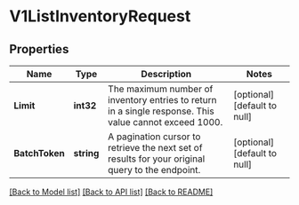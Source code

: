 # V1ListInventoryRequest

## Properties
Name | Type | Description | Notes
------------ | ------------- | ------------- | -------------
**Limit** | **int32** | The maximum number of inventory entries to return in a single response. This value cannot exceed 1000. | [optional] [default to null]
**BatchToken** | **string** | A pagination cursor to retrieve the next set of results for your original query to the endpoint. | [optional] [default to null]

[[Back to Model list]](../README.md#documentation-for-models) [[Back to API list]](../README.md#documentation-for-api-endpoints) [[Back to README]](../README.md)


